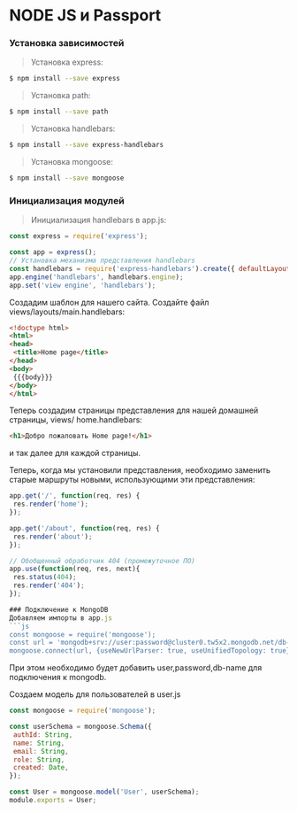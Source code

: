 # NODE JS и Passport
### Установка зависимостей

> Установка express:

```sh
$ npm install --save express
```

> Установка path:

```sh
$ npm install --save path
```

> Установка handlebars:

```sh
$ npm install --save express-handlebars
```

> Установка mongoose:

```sh
$ npm install --save mongoose
```

### Инициализация модулей

> Инициализация handlebars в app.js:
```js
const express = require('express');

const app = express();
// Установка механизма представления handlebars
const handlebars = require('express-handlebars').create({ defaultLayout:'main' });
app.engine('handlebars', handlebars.engine);
app.set('view engine', 'handlebars');
```

Создадим шаблон для нашего сайта. Создайте файл  views/layouts/main.handlebars:
```html
<!doctype html>
<html>
<head>
 <title>Home page</title>
</head>
<body>
 {{{body}}}
</body>
</html>
```
Теперь создадим страницы представления для нашей домашней страницы, views/
home.handlebars:
```html
<h1>Добро пожаловать Home page!</h1>
```
и так далее для каждой страницы.

Теперь, когда мы установили представления, необходимо заменить старые 
маршруты новыми, использующими эти представления:
```js
app.get('/', function(req, res) {
 res.render('home');
});

app.get('/about', function(req, res) {
 res.render('about');
});

// Обобщенный обработчик 404 (промежуточное ПО)
app.use(function(req, res, next){
 res.status(404);
 res.render('404');
});

### Подключение к MongoDB
Добавляем импорты в app.js
```js
const mongoose = require('mongoose');
const url = 'mongodb+srv://user:password@cluster0.tw5x2.mongodb.net/db-name'
mongoose.connect(url, {useNewUrlParser: true, useUnifiedTopology: true})
```
При этом необходимо будет добавить user,password,db-name для подключения к mongodb.

Создаем модель для пользователей в user.js
```js
const mongoose = require('mongoose');

const userSchema = mongoose.Schema({
 authId: String,
 name: String,
 email: String,
 role: String,
 created: Date,
});

const User = mongoose.model('User', userSchema);
module.exports = User;
```
